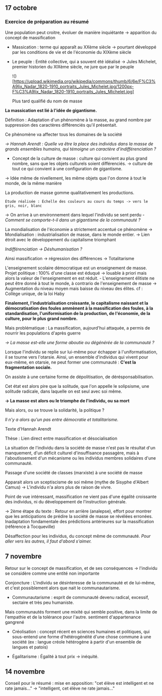## 17 octobre

### Exercice de préparation au résumé

Une population peut croitre, évoluer de manière inquiétante -> apparition du concept de massification

- Massication : terme qui apparaît au XXème siècle
	-> pourtant développé par les conditions de vie et de l'économie du XIXème siècle

- Le peuple : Entité collective, qui a souvent été idéalisé
	-> Jules Michelet, premier historien du XIXème siècle, ne jure que par le peuple

	!()[https://upload.wikimedia.org/wikipedia/commons/thumb/6/6e/F%C3%A9lix_Nadar_1820-1910_portraits_Jules_Michelet.jpg/1200px-F%C3%A9lix_Nadar_1820-1910_portraits_Jules_Michelet.jpg]

	Plus tard qualifié du nom de masse


**La massication est lié à l'idée de gigantisme.**

Définition : Adaptation d'un phénomène à la masse, au grand nombre par suppression des caractères différenciés qu'il présentait.

Ce phénomène va affecter tous les domaines de la société

*-> Hannah Arendt : Quelle va être la place des individus dans la masse de grands ensembles humains, qui témoigne un caractère d'indifférenciation ?*


- Concept de la culture de masse : culture qui convient au plus grand nombre, sans que les objets culturels soient différenciés.
	-> culture de tout ce qui convient à une configuration de gigantisme.

-> Idée même de nivellement, les même objets que l'on donne à tout le monde, de la même manière

La production de masse gomme qualitativement les productions.

	Étude réalisée : Échelle des couleurs au cours du temps -> vers le gris, noir, blanc


-> On arrive à un environnement dans lequel l'individu se sent perdu
	*- Comment se comporte-t-il dans un gigantisme de la communauté ?*

La mondialisation de l'économie a strictement accentué ce phénomène -> Mondialisation : industrialisation de masse, dans le monde entier.
	-> Lien étroit avec le développement du capitalisme triomphant

*Indifférenciation -> Déshumanisation ?*

Ainsi massification -> régression des différences -> Totalitarisme


L'enseignement scolaire démocratique est un enseignement de masse.
	Projet politique : 100% d'une classe est éduqué -> louable à priori
		mais alors la valeur de l'enseignement en est réduit.
	- L'enseignement élitiste ne peut être donné à tout le monde, à contrario de l'enseignement de masse
		-> Augmentation du niveau moyen mais baisse du niveau des élites.
	cf : Collège unique, de la loi Haby



**Finalement, l'industrialisation croissante, le capitalisme naissant et la démocratisation des foules ammènent à la massification des foules, à la standardisation, l'uniformisation de la production, de l'économie, de la culture, pour le plus grand nombre.**

Mais problématique : La massification, aujourd'hui attaquée, a permis de nourrir les populations d'après guerre

*-> La masse est-elle une forme aboutie ou dégénérée de la communauté ?*

Lorsque l'individu se replie sur lui-même pour échapper à l'uniformatisation, il se tourne vers l'otarsie.
Ainsi, un ensemble d'individus qui vivent pour eux-même, en otarsie, ne peut former une communauté : **C'est la fragmentation sociale.**

On assiste à une certaine forme de dépolitisation, de dérésponsabilisation.

Cet état est alors pire que la solitude, que l'on appelle le solipsisme, une solitude radicale, dans laquelle on est seul avec soi même.

**-> La masse est alors ou le triomphe de l'individu, ou sa mort**

Mais alors, ou se trouve la solidarité, la politique ?

*Il n'y a alors qu'un pas entre démocratie et totalitarisme.*


Texte d'Hannah Arendt

Thèse : Lien direct entre massification et désocialisation

La situation de l'individu dans la société de masse n'est pas le résultat d'un manquement, d'un déficit culturel d'insuffisance passagère,
mais à l'aboutissement d'un mécanisme ou les individus membres solidaires d'une communauté.

Passage d'une société de classes (marxiste) à une société de masse

Apparait alors un sceptiscisme de soi même (mythe de Sisyphe d'Albert Camus)
	-> L'individu n'a alors plus de raison de vivre.

Point de vue intéressant, massification ne vient pas d'une égalité croissante des individus, ni du développement de l'instruction générale.

-> 2ème étape du texte : Retour en arrière (analepse), effort pour montrer que les anticipations de prédire la société de masse se révélées erronées.
	Inadaptation fondamentale des prédictions antérieures sur la massification (référence à Tocqueville)


Désaffection pour les individus, du concept même de communauté.
	*Pour aller vers les autres, il faut d'abord s'aimer.*


## 7 novembre


Retour sur le concept de massification, et de ses conséquences -> l'individu se considère comme une entité non importante

Conjoncture : L'individu se désinteresse de la communauté et de lui-même, et c'est possiblement alors que nait le communautarisme.

- Communautarisme : esprit de communauté devenu radical, excessif, sectaire et très peu humaniste.

Mais communautés forment une mixité qui semble positive, dans la limite de l'empathie et de la tolérance pour l'autre.
    sentiment d'appartenance gangrené 

- Créolisation : concept récent en sciences humaines et politiques, qui sous-entend une forme d'hétérogénéité d'une chose commune à une société (ex : langue créole hétérogène à partir d'un ensemble de langues et patois)

- Égalitarisme : Égalité à tout prix -> inéquité.

## 14 novembre

Conseil pour le résumé : mise en apposition:
    "cet élève est intelligent et ne rate jamais..."
        -> "intelligent, cet élève ne rate jamais..."

